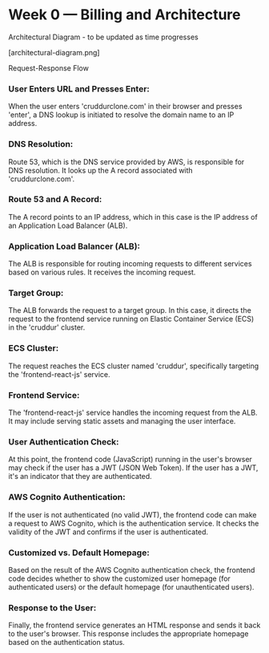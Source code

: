 # Week 0 — Billing and Architecture

Architectural Diagram - to be updated as time progresses


[architectural-diagram.png]



Request-Response Flow

### User Enters URL and Presses Enter:

When the user enters 'cruddurclone.com' in their browser and presses 'enter', a DNS lookup is initiated to resolve the domain name to an IP address.

### DNS Resolution:

Route 53, which is the DNS service provided by AWS, is responsible for DNS resolution. It looks up the A record associated with 'cruddurclone.com'.

### Route 53 and A Record:

The A record points to an IP address, which in this case is the IP address of an Application Load Balancer (ALB).

### Application Load Balancer (ALB):

The ALB is responsible for routing incoming requests to different services based on various rules. It receives the incoming request.

### Target Group:

The ALB forwards the request to a target group. In this case, it directs the request to the frontend service running on Elastic Container Service (ECS) in the 'cruddur' cluster.

### ECS Cluster:

The request reaches the ECS cluster named 'cruddur', specifically targeting the 'frontend-react-js' service.

### Frontend Service:

The 'frontend-react-js' service handles the incoming request from the ALB. It may include serving static assets and managing the user interface.

### User Authentication Check:

At this point, the frontend code (JavaScript) running in the user's browser may check if the user has a JWT (JSON Web Token). If the user has a JWT, it's an indicator that they are authenticated.

### AWS Cognito Authentication:

If the user is not authenticated (no valid JWT), the frontend code can make a request to AWS Cognito, which is the authentication service. It checks the validity of the JWT and confirms if the user is authenticated.

### Customized vs. Default Homepage:

Based on the result of the AWS Cognito authentication check, the frontend code decides whether to show the customized user homepage (for authenticated users) or the default homepage (for unauthenticated users).

### Response to the User:

Finally, the frontend service generates an HTML response and sends it back to the user's browser. This response includes the appropriate homepage based on the authentication status.